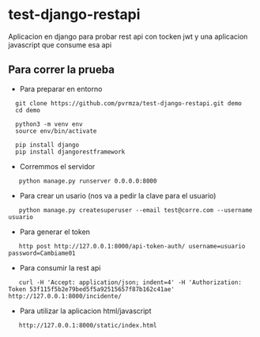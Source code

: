 # test-django-restapi

Aplicacion en django para probar rest api con tocken jwt y una aplicacion javascript que consume esa api

## Para correr la prueba
- Para preparar en entorno
```
  git clone https://github.com/pvrmza/test-django-restapi.git demo
  cd demo
  
  python3 -m venv env
  source env/bin/activate
  
  pip install django
  pip install djangorestframework
```
- Corremmos el servidor
```
   python manage.py runserver 0.0.0.0:8000
```

- Para crear un usario (nos va a pedir la clave para el usuario)
```
   python manage.py createsuperuser --email test@corre.com --username usuario
```

- Para generar el token
```
   http post http://127.0.0.1:8000/api-token-auth/ username=usuario password=Cambiame01
```
- Para consumir la rest api
```
   curl -H 'Accept: application/json; indent=4' -H 'Authorization: Token 53f115f5b2e79bed5f5a92515657f87b162c41ae' http://127.0.0.1:8000/incidente/
```
- Para utilizar la aplicacion html/javascript
```
   http://127.0.0.1:8000/static/index.html
```


